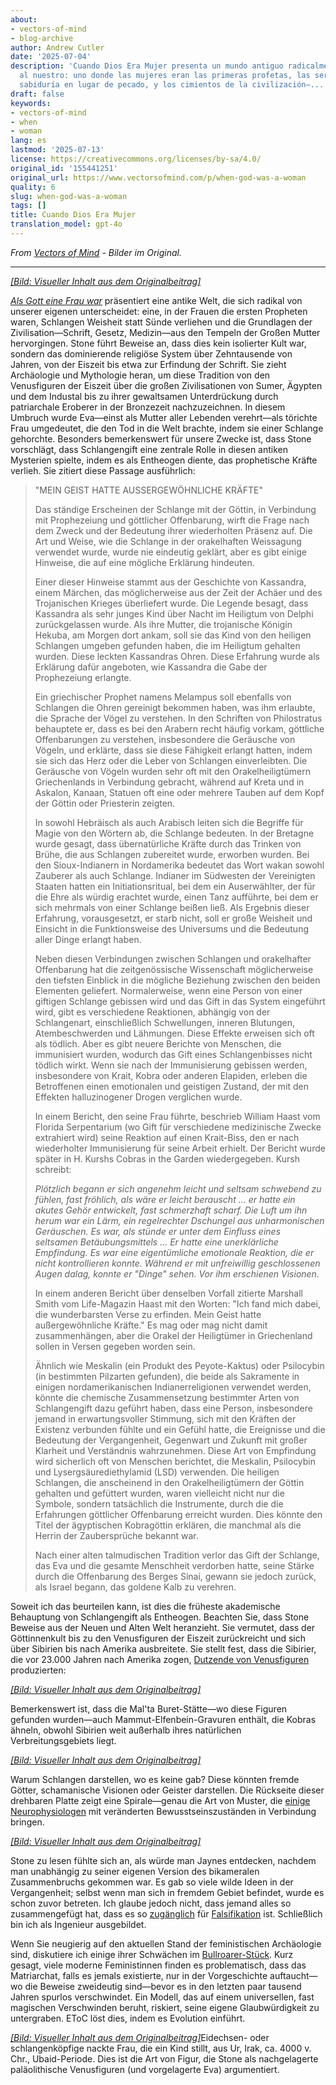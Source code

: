 ```yaml
---
about:
- vectors-of-mind
- blog-archive
author: Andrew Cutler
date: '2025-07-04'
description: 'Cuando Dios Era Mujer presenta un mundo antiguo radicalmente diferente
  al nuestro: uno donde las mujeres eran las primeras profetas, las serpientes otorgaban
  sabiduría en lugar de pecado, y los cimientos de la civilización—...'
draft: false
keywords:
- vectors-of-mind
- when
- woman
lang: es
lastmod: '2025-07-13'
license: https://creativecommons.org/licenses/by-sa/4.0/
original_id: '155441251'
original_url: https://www.vectorsofmind.com/p/when-god-was-a-woman
quality: 6
slug: when-god-was-a-woman
tags: []
title: Cuando Dios Era Mujer
translation_model: gpt-4o
---
```


*From [Vectors of Mind](https://www.vectorsofmind.com/p/when-god-was-a-woman) - Bilder im Original.*

---

[*[Bild: Visueller Inhalt aus dem Originalbeitrag]*](https://substackcdn.com/image/fetch/$s_!2YDI!,f_auto,q_auto:good,fl_progressive:steep/https%3A%2F%2Fsubstack-post-media.s3.amazonaws.com%2Fpublic%2Fimages%2Fcb2b472d-6bc0-465c-8218-ba68300b9621_669x1000.jpeg)

_[Als Gott eine Frau war](https://en.wikipedia.org/wiki/When_God_Was_a_Woman)_ präsentiert eine antike Welt, die sich radikal von unserer eigenen unterscheidet: eine, in der Frauen die ersten Propheten waren, Schlangen Weisheit statt Sünde verliehen und die Grundlagen der Zivilisation—Schrift, Gesetz, Medizin—aus den Tempeln der Großen Mutter hervorgingen. Stone führt Beweise an, dass dies kein isolierter Kult war, sondern das dominierende religiöse System über Zehntausende von Jahren, von der Eiszeit bis etwa zur Erfindung der Schrift. Sie zieht Archäologie und Mythologie heran, um diese Tradition von den Venusfiguren der Eiszeit über die großen Zivilisationen von Sumer, Ägypten und dem Industal bis zu ihrer gewaltsamen Unterdrückung durch patriarchale Eroberer in der Bronzezeit nachzuzeichnen. In diesem Umbruch wurde Eva—einst als Mutter aller Lebenden verehrt—als törichte Frau umgedeutet, die den Tod in die Welt brachte, indem sie einer Schlange gehorchte. Besonders bemerkenswert für unsere Zwecke ist, dass Stone vorschlägt, dass Schlangengift eine zentrale Rolle in diesen antiken Mysterien spielte, indem es als Entheogen diente, das prophetische Kräfte verlieh. Sie zitiert diese Passage ausführlich:

> "MEIN GEIST HATTE AUSSERGEWÖHNLICHE KRÄFTE"
> 
> Das ständige Erscheinen der Schlange mit der Göttin, in Verbindung mit Prophezeiung und göttlicher Offenbarung, wirft die Frage nach dem Zweck und der Bedeutung ihrer wiederholten Präsenz auf. Die Art und Weise, wie die Schlange in der orakelhaften Weissagung verwendet wurde, wurde nie eindeutig geklärt, aber es gibt einige Hinweise, die auf eine mögliche Erklärung hindeuten.
> 
> Einer dieser Hinweise stammt aus der Geschichte von Kassandra, einem Märchen, das möglicherweise aus der Zeit der Achäer und des Trojanischen Krieges überliefert wurde. Die Legende besagt, dass Kassandra als sehr junges Kind über Nacht im Heiligtum von Delphi zurückgelassen wurde. Als ihre Mutter, die trojanische Königin Hekuba, am Morgen dort ankam, soll sie das Kind von den heiligen Schlangen umgeben gefunden haben, die im Heiligtum gehalten wurden. Diese leckten Kassandras Ohren. Diese Erfahrung wurde als Erklärung dafür angeboten, wie Kassandra die Gabe der Prophezeiung erlangte.
> 
> Ein griechischer Prophet namens Melampus soll ebenfalls von Schlangen die Ohren gereinigt bekommen haben, was ihm erlaubte, die Sprache der Vögel zu verstehen. In den Schriften von Philostratus behauptete er, dass es bei den Arabern recht häufig vorkam, göttliche Offenbarungen zu verstehen, insbesondere die Geräusche von Vögeln, und erklärte, dass sie diese Fähigkeit erlangt hatten, indem sie sich das Herz oder die Leber von Schlangen einverleibten. Die Geräusche von Vögeln wurden sehr oft mit den Orakelheiligtümern Griechenlands in Verbindung gebracht, während auf Kreta und in Askalon, Kanaan, Statuen oft eine oder mehrere Tauben auf dem Kopf der Göttin oder Priesterin zeigten.
> 
> In sowohl Hebräisch als auch Arabisch leiten sich die Begriffe für Magie von den Wörtern ab, die Schlange bedeuten. In der Bretagne wurde gesagt, dass übernatürliche Kräfte durch das Trinken von Brühe, die aus Schlangen zubereitet wurde, erworben wurden. Bei den Sioux-Indianern in Nordamerika bedeutet das Wort wakan sowohl Zauberer als auch Schlange. Indianer im Südwesten der Vereinigten Staaten hatten ein Initiationsritual, bei dem ein Auserwählter, der für die Ehre als würdig erachtet wurde, einen Tanz aufführte, bei dem er sich mehrmals von einer Schlange beißen ließ. Als Ergebnis dieser Erfahrung, vorausgesetzt, er starb nicht, soll er große Weisheit und Einsicht in die Funktionsweise des Universums und die Bedeutung aller Dinge erlangt haben.
> 
> Neben diesen Verbindungen zwischen Schlangen und orakelhafter Offenbarung hat die zeitgenössische Wissenschaft möglicherweise den tiefsten Einblick in die mögliche Beziehung zwischen den beiden Elementen geliefert. Normalerweise, wenn eine Person von einer giftigen Schlange gebissen wird und das Gift in das System eingeführt wird, gibt es verschiedene Reaktionen, abhängig von der Schlangenart, einschließlich Schwellungen, inneren Blutungen, Atembeschwerden und Lähmungen. Diese Effekte erweisen sich oft als tödlich. Aber es gibt neuere Berichte von Menschen, die immunisiert wurden, wodurch das Gift eines Schlangenbisses nicht tödlich wirkt. Wenn sie nach der Immunisierung gebissen werden, insbesondere von Krait, Kobra oder anderen Elapiden, erleben die Betroffenen einen emotionalen und geistigen Zustand, der mit den Effekten halluzinogener Drogen verglichen wurde.
> 
> In einem Bericht, den seine Frau führte, beschrieb William Haast vom Florida Serpentarium (wo Gift für verschiedene medizinische Zwecke extrahiert wird) seine Reaktion auf einen Krait-Biss, den er nach wiederholter Immunisierung für seine Arbeit erhielt. Der Bericht wurde später in H. Kurshs Cobras in the Garden wiedergegeben. Kursh schreibt:
> 
> _Plötzlich begann er sich angenehm leicht und seltsam schwebend zu fühlen, fast fröhlich, als wäre er leicht berauscht … er hatte ein akutes Gehör entwickelt, fast schmerzhaft scharf. Die Luft um ihn herum war ein Lärm, ein regelrechter Dschungel aus unharmonischen Geräuschen. Es war, als stünde er unter dem Einfluss eines seltsamen Betäubungsmittels … Er hatte eine unerklärliche Empfindung. Es war eine eigentümliche emotionale Reaktion, die er nicht kontrollieren konnte. Während er mit unfreiwillig geschlossenen Augen dalag, konnte er "Dinge" sehen. Vor ihm erschienen Visionen._
> 
> In einem anderen Bericht über denselben Vorfall zitierte Marshall Smith vom Life-Magazin Haast mit den Worten: "Ich fand mich dabei, die wunderbarsten Verse zu erfinden. Mein Geist hatte außergewöhnliche Kräfte." Es mag oder mag nicht damit zusammenhängen, aber die Orakel der Heiligtümer in Griechenland sollen in Versen gegeben worden sein.
> 
> Ähnlich wie Meskalin (ein Produkt des Peyote-Kaktus) oder Psilocybin (in bestimmten Pilzarten gefunden), die beide als Sakramente in einigen nordamerikanischen Indianerreligionen verwendet werden, könnte die chemische Zusammensetzung bestimmter Arten von Schlangengift dazu geführt haben, dass eine Person, insbesondere jemand in erwartungsvoller Stimmung, sich mit den Kräften der Existenz verbunden fühlte und ein Gefühl hatte, die Ereignisse und die Bedeutung der Vergangenheit, Gegenwart und Zukunft mit großer Klarheit und Verständnis wahrzunehmen. Diese Art von Empfindung wird sicherlich oft von Menschen berichtet, die Meskalin, Psilocybin und Lysergsäurediethylamid (LSD) verwenden. Die heiligen Schlangen, die anscheinend in den Orakelheiligtümern der Göttin gehalten und gefüttert wurden, waren vielleicht nicht nur die Symbole, sondern tatsächlich die Instrumente, durch die die Erfahrungen göttlicher Offenbarung erreicht wurden. Dies könnte den Titel der ägyptischen Kobragöttin erklären, die manchmal als die Herrin der Zaubersprüche bekannt war.
> 
> Nach einer alten talmudischen Tradition verlor das Gift der Schlange, das Eva und die gesamte Menschheit verdorben hatte, seine Stärke durch die Offenbarung des Berges Sinai, gewann sie jedoch zurück, als Israel begann, das goldene Kalb zu verehren.

Soweit ich das beurteilen kann, ist dies die früheste akademische Behauptung von Schlangengift als Entheogen. Beachten Sie, dass Stone Beweise aus der Neuen und Alten Welt heranzieht. Sie vermutet, dass der Göttinnenkult bis zu den Venusfiguren der Eiszeit zurückreicht und sich über Sibirien bis nach Amerika ausbreitete. Sie stellt fest, dass die Sibirier, die vor 23.000 Jahren nach Amerika zogen, [Dutzende von Venusfiguren](https://en.wikipedia.org/wiki/Venus_figurines_of_Mal%27ta) produzierten:

[*[Bild: Visueller Inhalt aus dem Originalbeitrag]*](https://substackcdn.com/image/fetch/$s_!dW_f!,f_auto,q_auto:good,fl_progressive:steep/https%3A%2F%2Fsubstack-post-media.s3.amazonaws.com%2Fpublic%2Fimages%2F13111a36-5125-45e8-ab8a-3a1d90df2655_1920x1210.png)

Bemerkenswert ist, dass die Mal'ta Buret-Stätte—wo diese Figuren gefunden wurden—auch Mammut-Elfenbein-Gravuren enthält, die Kobras ähneln, obwohl Sibirien weit außerhalb ihres natürlichen Verbreitungsgebiets liegt.

[*[Bild: Visueller Inhalt aus dem Originalbeitrag]*](https://substackcdn.com/image/fetch/$s_!3kOy!,f_auto,q_auto:good,fl_progressive:steep/https%3A%2F%2Fsubstack-post-media.s3.amazonaws.com%2Fpublic%2Fimages%2F6d1b3c0d-de6b-4b64-99c1-a58b344d42e9_763x512.jpeg)

Warum Schlangen darstellen, wo es keine gab? Diese könnten fremde Götter, schamanische Visionen oder Geister darstellen. Die Rückseite dieser drehbaren Platte zeigt eine Spirale—genau die Art von Muster, die [einige Neurophysiologen](https://www.vectorsofmind.com/i/147415200/the-primordial-labyrinth) mit veränderten Bewusstseinszuständen in Verbindung bringen.

[*[Bild: Visueller Inhalt aus dem Originalbeitrag]*](https://substackcdn.com/image/fetch/$s_!RI-5!,f_auto,q_auto:good,fl_progressive:steep/https%3A%2F%2Fsubstack-post-media.s3.amazonaws.com%2Fpublic%2Fimages%2F1f098d2a-e85a-46e8-8e4e-8de5f781158f_800x600.jpeg)

Stone zu lesen fühlte sich an, als würde man Jaynes entdecken, nachdem man unabhängig zu seiner eigenen Version des bikameralen Zusammenbruchs gekommen war. Es gab so viele wilde Ideen in der Vergangenheit; selbst wenn man sich in fremdem Gebiet befindet, wurde es schon zuvor betreten. Ich glaube jedoch nicht, dass jemand alles so zusammengefügt hat, dass es so [zugänglich](https://www.vectorsofmind.com/p/y-chromosome-bottleneck) für [Falsifikation](https://www.vectorsofmind.com/p/the-unreasonable-effectiveness-of) ist. Schließlich bin ich als Ingenieur ausgebildet.

Wenn Sie neugierig auf den aktuellen Stand der feministischen Archäologie sind, diskutiere ich einige ihrer Schwächen im [Bullroarer-Stück](https://www.vectorsofmind.com/i/145682170/myths-of-matriarchy-reconsidered-deborah-b-gewertz). Kurz gesagt, viele moderne Feministinnen finden es problematisch, dass das Matriarchat, falls es jemals existierte, nur in der Vorgeschichte auftaucht—wo die Beweise zweideutig sind—bevor es in den letzten paar tausend Jahren spurlos verschwindet. Ein Modell, das auf einem universellen, fast magischen Verschwinden beruht, riskiert, seine eigene Glaubwürdigkeit zu untergraben. EToC löst dies, indem es Evolution einführt.

[*[Bild: Visueller Inhalt aus dem Originalbeitrag]*](https://substackcdn.com/image/fetch/$s_!kmIs!,f_auto,q_auto:good,fl_progressive:steep/https%3A%2F%2Fsubstack-post-media.s3.amazonaws.com%2Fpublic%2Fimages%2Fd7b91a14-ce37-445b-8749-ecdf5f7f04b4_442x700.jpeg)Eidechsen- oder schlangenköpfige nackte Frau, die ein Kind stillt, aus Ur, Irak, ca. 4000 v. Chr., Ubaid-Periode. Dies ist die Art von Figur, die Stone als nachgelagerte paläolithische Venusfiguren (und vorgelagerte Eva) argumentiert.